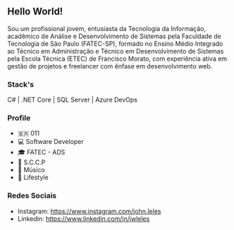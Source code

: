 ## Hello World!

Sou um profissional jovem, entusiasta da Tecnologia da Informação, acadêmico de Análise e Desenvolvimento de Sistemas pela Faculdade de Tecnologia de São Paulo (FATEC-SP), formado no Ensino Médio Integrado ao Técnico em Administração e Técnico em Desenvolvimento de Sistemas pela Escola Técnica (ETEC) de Francisco Morato, com experiência ativa em gestão de projetos e freelancer com ênfase em desenvolvimento web.

### Stack's

C# | .NET Core | SQL Server | Azure DevOps

### Profile

- 🇧🇷 011
- 💻 Software Developer
- 🎓 FATEC - ADS
- 🦅 S.C.C.P
- 🎸 Músico
- 🍃 Lifestyle

### Redes Sociais
- Instagram: https://www.instagram.com/john.leles
- Linkedin: https://www.linkedin.com/in/jwleles
